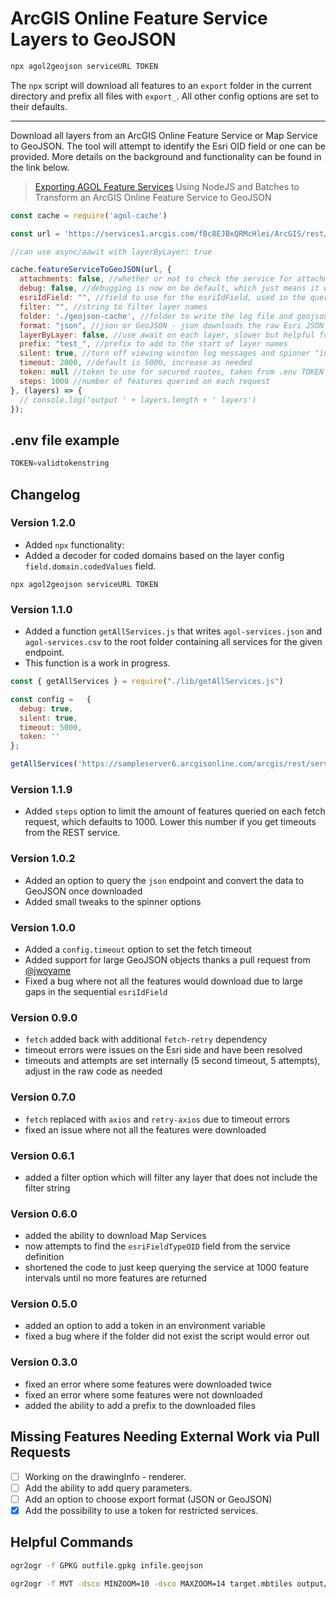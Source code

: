 # ArcGIS Online Feature Service Layers to GeoJSON

```bash
npx agol2geojson serviceURL TOKEN
```

The `npx` script will download all features to an `export` folder in the current directory and prefix all files with `export_`. All other config options are set to their defaults.

---

Download all layers from an ArcGIS Online Feature Service or Map Service to GeoJSON. The tool will attempt to identify the Esri OID field or one can be provided. More details on the background and functionality can be found in the link below.

> [Exporting AGOL Feature Services](https://www.getbounds.com/blog/exporting-agol-feature-services/)
Using NodeJS and Batches to Transform an ArcGIS Online Feature Service to GeoJSON

```JavaScript
const cache = require('agol-cache')

const url = 'https://services1.arcgis.com/fBc8EJBxQRMcHlei/ArcGIS/rest/services/NTF_Members_and_NR_Listings/FeatureServer/'

//can use async/aawit with layerByLayer: true

cache.featureServiceToGeoJSON(url, { 
  attachments: false, //whether or not to check the service for attachments
  debug: false, //debugging is now on be default, which just means it writes to a log file, and the console logger is off if silent is set to false 
  esriIdField: "", //field to use for the esriIdField, used in the query parameters, if NULL it is determined by the service response
  filter: "", //string to filter layer names
  folder: './geojson-cache', //folder to write the log file and geojson cache, relative to working directory or absolute path
  format: "json", //json or GeoJSON - json downloads the raw Esri JSON format then converts to GeoJSON (BETA), try this if using the GeoJSON endpoint fails
  layerByLayer: false, //use await on each layer, slower but helpful for debugging
  prefix: "test_", //prefix to add to the start of layer names
  silent: true, //turn off viewing winston log messages and spinner "info" messages in the console
  timeout: 2000, //default is 5000, increase as needed
  token: null //token to use for secured routes, taken from .env TOKEN variable,
  steps: 1000 //number of features queried on each request
}, (layers) => {
  // console.log('output ' + layers.length + ' layers')
});
```
## .env file example

```JavaScript
TOKEN=validtokenstring
```

## Changelog

### Version 1.2.0

- Added `npx` functionality:
- Added a decoder for coded domains based on the layer config `field.domain.codedValues` field.

```
npx agol2geojson serviceURL TOKEN
```

### Version 1.1.0
 - Added a function `getAllServices.js` that writes `agol-services.json` and `agol-services.csv` to the root folder containing all services for the given endpoint.
 - This function is a work in progress.

```JavaScript
const { getAllServices } = require("./lib/getAllServices.js")

const config =   {
  debug: true,
  silent: true,
  timeout: 5000,
  token: ''
};

getAllServices('https://sampleserver6.arcgisonline.com/arcgis/rest/services', config)
```
### Version 1.1.9
- Added `steps` option to limit the amount of features queried on each fetch request, which defaults to 1000. Lower this number if you get timeouts from the REST service.

### Version 1.0.2
 - Added an option to query the `json` endpoint and convert the data to GeoJSON once downloaded
 - Added small tweaks to the spinner options

### Version 1.0.0
 - Added a `config.timeout` option to set the fetch timeout
 - Added support for large GeoJSON objects thanks a pull request from [@jwoyame](https://github.com/jwoyame)
 - Fixed a bug where not all the features would download due to large gaps in the sequential `esriIdField`

### Version 0.9.0
 - `fetch` added back with additional `fetch-retry` dependency
 - timeout errors were issues on the Esri side and have been resolved
 - timeouts and attempts are set internally (5 second timeout, 5 attempts), adjust in the raw code as needed

### Version 0.7.0
 - `fetch` replaced with `axios` and `retry-axios` due to timeout errors
 - fixed an issue where not all the features were downloaded

### Version 0.6.1
 - added a filter option which will filter any layer that does not include the filter string

### Version 0.6.0
 - added the ability to download Map Services
 - now attempts to find the ``esriFieldTypeOID`` field from the service definition
 - shortened the code to just keep querying the service at 1000 feature intervals until no more features are returned

### Version 0.5.0 
 - added an option to add a token in an environment variable
 - fixed a bug where if the folder did not exist the script would error out

### Version 0.3.0
 - fixed an error where some features were downloaded twice
 - fixed an error where some features were not downloaded
 - added the ability to add a prefix to the downloaded files

## Missing Features Needing External Work via Pull Requests

- [ ] Working on the drawingInfo - renderer.
- [ ] Add the ability to add query parameters.
- [ ] Add an option to choose export format (JSON or GeoJSON)
- [x] Add the possibility to use a token for restricted services.

## Helpful Commands

```bash
ogr2ogr -f GPKG outfile.gpkg infile.geojson 
```

```bash
ogr2ogr -f MVT -dsco MINZOOM=10 -dsco MAXZOOM=14 target.mbtiles output/infile.geojson
```